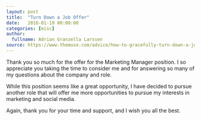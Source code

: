 ```yaml
---
layout: post
title:  "Turn Down a Job Offer"
date:   2016-01-19 00:00:00
categories: [misc]
author:
  fullname: Adrian Granzella Larssen
source: https://www.themuse.com/advice/how-to-gracefully-turn-down-a-job-offer
---
```


Thank you so much for the offer for the Marketing Manager position. I so appreciate you taking the time to consider me and for answering so many of my questions about the company and role.

While this position seems like a great opportunity, I have decided to pursue another role that will offer me more opportunities to pursue my interests in marketing and social media.

Again, thank you for your time and support, and I wish you all the best.
